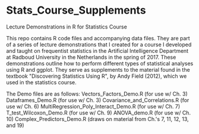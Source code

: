 # Stats_Course_Supplements
Lecture Demonstrations in R for Statistics Course

This repo contains R code files and accompanying data files. They are part of a series of lecture demonstrations that I created for a course I developed and taught on frequentist statistics in the Artificial Intelligence Department at Radboud University in the Netherlands in the spring of 2017. These demonstrations outline how to perform different types of statistical analyses using R and ggplot. They serve as supplements to the material found in the textbook "Discovering Statistics Using R", by Andy Field (2012), which we used in the statistics course.

The Demo files are as follows:
Vectors_Factors_Demo.R (for use w/ Ch. 3)
Dataframes_Demo.R (for use w/ Ch. 3)
Covariance_and_Correlations.R (for use w/ Ch. 6)
MultiRegression_Poly_Interact_Demo.R (for use w/ Ch. 7)
T_test_Wilcoxon_Demo.R (for use w/ Ch. 9)
ANOVA_demo.R (for use w/ Ch. 10)
Complex_Predictors_Demo.R (draws on material from Ch.'s 7, 11, 12,  13, and 19)
